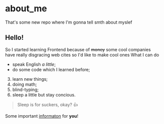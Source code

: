 # about_me
That's some new repo where I'm gonna tell smth about myslef
## Hello!
So I started learning Frontend because of ~~money~~ some cool companies have really disgracing web cites so I'd like to make cool ones 
What I can do
* speak English _a little_;
* do some code which I learned before;
3. learn new things;
5. doing math;
6. blind-typing;
7. sleep a little but stay concious.

> Sleep is for suckers, okay?
:+1:

Some important [informaton](https://www.youtube.com/watch?v=dQw4w9WgXcQ) for **you**!
